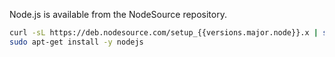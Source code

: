 Node.js is available from the NodeSource repository.

```bash
curl -sL https://deb.nodesource.com/setup_{{versions.major.node}}.x | sudo -E bash -
sudo apt-get install -y nodejs
```
